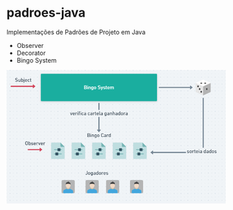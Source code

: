 # padroes-java
Implementações de Padrões de Projeto em Java

- Observer
- Decorator
- Bingo System

![img](https://github.com/Luis-Felipe-Porto/padroes-java/blob/main/tarefa_05/bingo_system/assets/BS.PNG)
